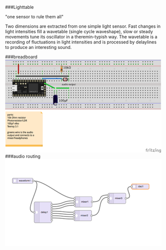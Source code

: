 ###Lighttable 

"one sensor to rule them all"

Two dimensions are extracted from one simple light sensor. Fast changes in light intensities fill a wavetable (single cycle waveshape), slow or steady movements tune its oscillator in a theremin-typish way. The wavetable is a recording of fluctuations in light intensities and is processed by delaylines to produce an interesting sound.

###breadboard
![image](lighttable_Steckplatine.png)
###audio routing
![audio routing](lighttable_audiorouting.png)